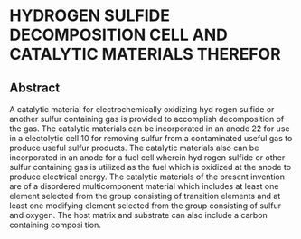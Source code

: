 # HYDROGEN SULFIDE DECOMPOSITION CELL AND CATALYTIC MATERIALS THEREFOR

## Abstract
A catalytic material for electrochemically oxidizing hyd rogen sulfide or another sulfur containing gas is provided to accomplish decomposition of the gas. The catalytic materials can be incorporated in an anode 22 for use in a electolytic cell 10 for removing sulfur from a contaminated useful gas to produce useful sulfur products. The catalytic materials also can be incorporated in an anode for a fuel cell wherein hyd rogen sulfide or other sulfur containing gas is utilized as the fuel which is oxidized at the anode to produce electrical energy. The catalytic materials of the present invention are of a disordered multicomponent material which includes at least one element selected from the group consisting of transition elements and at least one modifying element selected from the group consisting of sulfur and oxygen. The host matrix and substrate can also include a carbon containing composi tion.